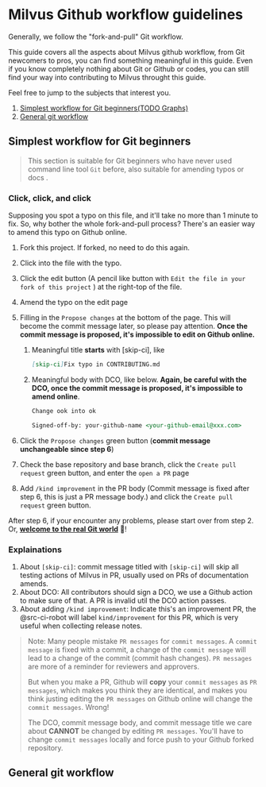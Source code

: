 

# Milvus Github workflow guidelines

Generally, we follow the "fork-and-pull" Git workflow.

This guide covers all the aspects about Milvus github workflow, from Git newcomers to pros, you can find something meaningful in this guide. Even if you know completely nothing about Git or Github or codes, you can still find your way into contributing to Milvus throught this guide.

Feel free to jump to the subjects that interest you.

1. [Simplest workflow for Git beginners(TODO Graphs)](#simplest-workflow-for-git-beginners)
2. [General git workflow](#general-git-workflow)

## Simplest workflow for Git beginners 

> This section is suitable for Git beginners who have never used command line tool `Git` before, also suitable for amending typos or docs . 

### Click, click, and click

Supposing you spot a typo on this file, and it'll take no more than 1 minute to fix. So, why bother the whole fork-and-pull process? There's an easier way to amend this typo on Github online. 

1. Fork this project. If forked, no need to do this again.

2. Click into the file with the typo.

3. Click the edit button (A pencil like button with `Edit the file in your fork of this project` ) at the right-top of the file.

4. Amend the typo on the edit page

5. Filling in the  `Propose changes` at the bottom of the page. This will become the commit message later, so please pay attention. **Once the commit message is proposed, it's impossible to edit on Github online.**

   1. Meaningful title **starts** with [skip-ci], like

      ````markdown
      [skip-ci]Fix typo in CONTRIBUTING.md
      ````

   2. Meaningful body with DCO, like below.  **Again, be careful with the DCO, once the commit message is proposed, it's impossible to amend online**.

      ````markdown
      Change ook into ok
      
      Signed-off-by: your-github-name <your-github-email@xxx.com>
      ````

6. Click the `Propose changes` green button (**commit message unchangeable since step 6**)

7. Check the base repository and base branch, click the  `Create pull request` green button, and enter the `open a PR`  page

8. Add `/kind improvement` in the PR body (Commit message is fixed after step 6, this is just a PR message body.) and click the `Create pull request` green button.

After step 6, if your encounter any problems, please start over from step 2. Or, [**welcome to the real Git world**](#general-git-workflow) :tada:!

### Explainations

1. About `[skip-ci]`: commit message titled with `[skip-ci]` will skip all  testing actions of Milvus in PR, usually used on PRs of documentation amends.
2. About DCO: All contributors should sign a DCO, we use a Github action to make sure of that. A PR is invalid util the DCO action passes.
3. About adding `/kind improvement`: Indicate this's an improvement PR, the @src-ci-robot will label `kind/improvement` for this PR, which is very useful when collecting release notes.

> Note: Many people mistake `PR messages` for `commit messages`. A `commit message` is fixed with a commit, a change of the `commit message` will lead to a change of the commit (commit hash changes).  `PR messages` are more of a reminder for reviewers and approvers.
>
> But when you make a PR, Github will **copy** your `commit messages` as `PR messages`, which makes you think they are identical, and makes you think justing editing the `PR messages` on Github online will change the `commit messages`. Wrong!
>
> The DCO, commit message body, and commit message title we care about **CANNOT** be changed by editing `PR messages`.  You'll have to change `commit messages` locally and force push to your Github forked repository.
>

## General git workflow

